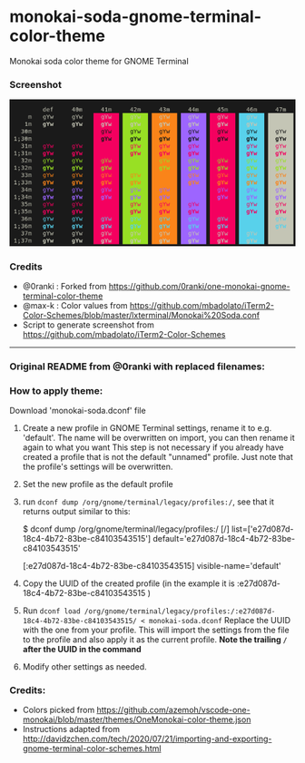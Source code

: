# monokai-soda-gnome-terminal-color-theme
Monokai soda color theme for GNOME Terminal

### Screenshot
![Screenshot](screenshot.png)

### Credits
- @0ranki : Forked from https://github.com/0ranki/one-monokai-gnome-terminal-color-theme
- @max-k : Color values from https://github.com/mbadolato/iTerm2-Color-Schemes/blob/master/lxterminal/Monokai%20Soda.conf
- Script to generate screenshot from https://github.com/mbadolato/iTerm2-Color-Schemes
---------------------------------------------------------------------
### Original README from @0ranki with replaced filenames:

### How to apply theme:
Download 'monokai-soda.dconf' file
1. Create a new profile in GNOME Terminal settings, rename it to e.g. 'default'. The name will be overwritten on import, you can then rename it again to what you want
   This step is not necessary if you already have created a profile that is not the default "unnamed" profile. Just note that the profile's settings will be overwritten.
2. Set the new profile as the default profile
3. run `dconf dump /org/gnome/terminal/legacy/profiles:/`, see that it returns output similar to this:

    $ dconf dump /org/gnome/terminal/legacy/profiles:/
    [/]
    list=['e27d087d-18c4-4b72-83be-c84103543515']
    default='e27d087d-18c4-4b72-83be-c84103543515'

    [:e27d087d-18c4-4b72-83be-c84103543515]
    visible-name='default'

4. Copy the UUID of the created profile (in the example it is :e27d087d-18c4-4b72-83be-c84103543515 )
5. Run `dconf load /org/gnome/terminal/legacy/profiles:/:e27d087d-18c4-4b72-83be-c84103543515/ < monokai-soda.dconf`
   Replace the UUID with the one from your profile.
   This will import the settings from the file to the profile and also apply it as the current profile.
   <b>Note the trailing `/` after the UUID in the command</b>
6. Modify other settings as needed.

### Credits:
- Colors picked from https://github.com/azemoh/vscode-one-monokai/blob/master/themes/OneMonokai-color-theme.json
- Instructions adapted from http://davidzchen.com/tech/2020/07/21/importing-and-exporting-gnome-terminal-color-schemes.html
